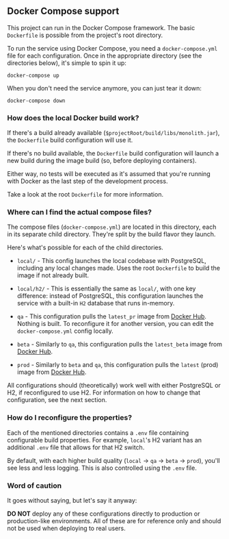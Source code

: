 ## Docker Compose support

This project can run in the Docker Compose framework. 
The basic `Dockerfile` is possible from the project's root directory.

To run the service using Docker Compose, you need a `docker-compose.yml` file for each configuration.
Once in the appropriate directory (see the directories below), it's simple to spin it up:

```shell
docker-compose up
```

When you don't need the service anymore, you can just tear it down:

```shell
docker-compose down
```

### How does the local Docker build work?

If there's a build already available (`$projectRoot/build/libs/monolith.jar`), 
the `Dockerfile` build configuration will use it.

If there's no build available, the `Dockerfile` build configuration will launch
a new build during the image build (so, before deploying containers).

Either way, no tests will be executed as it's assumed that you're 
running with Docker as the last step of the development process.

Take a look at the root `Dockerfile` for more information.

### Where can I find the actual compose files?

The compose files (`docker-compose.yml`) are located in this directory, 
each in its separate child directory. They're split by the build flavor they launch.

Here's what's possible for each of the child directories.

  - `local/` - This config launches the local codebase with PostgreSQL, including any local changes made.
    Uses the root `Dockerfile` to build the image if not already built.
    
  - `local/h2/` - This is essentially the same as `local/`, with one key difference: instead of PostgreSQL,
    this configuration launches the service with a built-in `H2` database that runs in-memory.
    
  - `qa` - This configuration pulls the `latest_pr` image from 
    [Docker Hub](https://hub.docker.com/r/appifyhub/service/tags?page=1&ordering=last_updated&name=latest_pr).
    Nothing is built. To reconfigure it for another version, you can edit the `docker-compose.yml` config locally.
    
  - `beta` - Similarly to `qa`, this configuration pulls the `latest_beta` image from
    [Docker Hub](https://hub.docker.com/r/appifyhub/service/tags?page=1&ordering=last_updated&name=latest_beta).
    
  - `prod` - Similarly to `beta` and `qa`, this configuration pulls the `latest` (prod) image from
    [Docker Hub](https://hub.docker.com/r/appifyhub/service/tags?page=1&ordering=last_updated&name=latest).

All configurations should (theoretically) work well with either PostgreSQL or H2, if reconfigured to use H2.
For information on how to change that configuration, see the next section.

### How do I reconfigure the properties?

Each of the mentioned directories contains a `.env` file containing configurable build properties.
For example, `local`'s H2 variant has an additional `.env` file that allows for that H2 switch.

By default, with each higher build quality (`local` -> `qa` -> `beta` -> `prod`), 
you'll see less and less logging. This is also controlled using the `.env` file.

### Word of caution

It goes without saying, but let's say it anyway:

**DO NOT** deploy any of these configurations directly to production or production-like environments.
All of these are for reference only and should not be used when deploying to real users.
